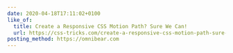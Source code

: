 ```yaml
---
date: 2020-04-18T17:11:02+0100
like_of:
  title: Create a Responsive CSS Motion Path? Sure We Can!
  url: https://css-tricks.com/create-a-responsive-css-motion-path-sure-we-can/
posting_method: https://omnibear.com
---
```

